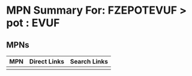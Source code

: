 



# MPN Summary For: FZEPOTEVUF > pot : EVUF

## MPNs
  

|MPN|Direct Links|Search Links|
| :--- | :--- | :--- |
||||
